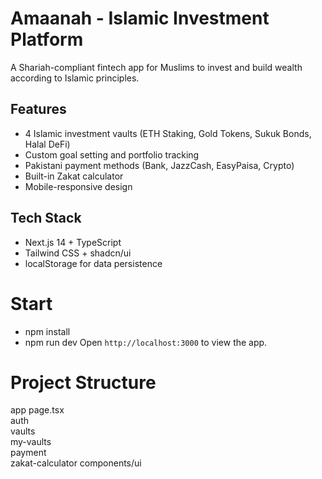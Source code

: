 # Amaanah - Islamic Investment Platform

A Shariah-compliant fintech app for Muslims to invest and build wealth according to Islamic principles.

## Features

- 4 Islamic investment vaults (ETH Staking, Gold Tokens, Sukuk Bonds, Halal DeFi)
- Custom goal setting and portfolio tracking
- Pakistani payment methods (Bank, JazzCash, EasyPaisa, Crypto)
- Built-in Zakat calculator
- Mobile-responsive design


## Tech Stack

- Next.js 14 + TypeScript
- Tailwind CSS + shadcn/ui
- localStorage for data persistence

# Start
- npm install
- npm run dev
Open `http://localhost:3000` to view the app.

# Project Structure
app
 page.tsx             
 auth                 
 vaults               
 my-vaults            
 payment              
 zakat-calculator
 components/ui
